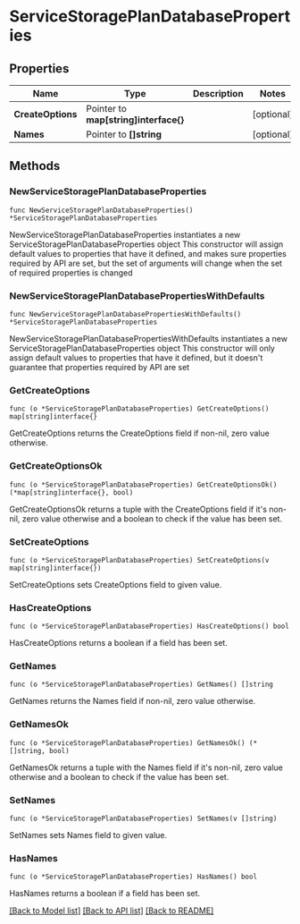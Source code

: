 # ServiceStoragePlanDatabaseProperties

## Properties

Name | Type | Description | Notes
------------ | ------------- | ------------- | -------------
**CreateOptions** | Pointer to **map[string]interface{}** |  | [optional] 
**Names** | Pointer to **[]string** |  | [optional] 

## Methods

### NewServiceStoragePlanDatabaseProperties

`func NewServiceStoragePlanDatabaseProperties() *ServiceStoragePlanDatabaseProperties`

NewServiceStoragePlanDatabaseProperties instantiates a new ServiceStoragePlanDatabaseProperties object
This constructor will assign default values to properties that have it defined,
and makes sure properties required by API are set, but the set of arguments
will change when the set of required properties is changed

### NewServiceStoragePlanDatabasePropertiesWithDefaults

`func NewServiceStoragePlanDatabasePropertiesWithDefaults() *ServiceStoragePlanDatabaseProperties`

NewServiceStoragePlanDatabasePropertiesWithDefaults instantiates a new ServiceStoragePlanDatabaseProperties object
This constructor will only assign default values to properties that have it defined,
but it doesn't guarantee that properties required by API are set

### GetCreateOptions

`func (o *ServiceStoragePlanDatabaseProperties) GetCreateOptions() map[string]interface{}`

GetCreateOptions returns the CreateOptions field if non-nil, zero value otherwise.

### GetCreateOptionsOk

`func (o *ServiceStoragePlanDatabaseProperties) GetCreateOptionsOk() (*map[string]interface{}, bool)`

GetCreateOptionsOk returns a tuple with the CreateOptions field if it's non-nil, zero value otherwise
and a boolean to check if the value has been set.

### SetCreateOptions

`func (o *ServiceStoragePlanDatabaseProperties) SetCreateOptions(v map[string]interface{})`

SetCreateOptions sets CreateOptions field to given value.

### HasCreateOptions

`func (o *ServiceStoragePlanDatabaseProperties) HasCreateOptions() bool`

HasCreateOptions returns a boolean if a field has been set.

### GetNames

`func (o *ServiceStoragePlanDatabaseProperties) GetNames() []string`

GetNames returns the Names field if non-nil, zero value otherwise.

### GetNamesOk

`func (o *ServiceStoragePlanDatabaseProperties) GetNamesOk() (*[]string, bool)`

GetNamesOk returns a tuple with the Names field if it's non-nil, zero value otherwise
and a boolean to check if the value has been set.

### SetNames

`func (o *ServiceStoragePlanDatabaseProperties) SetNames(v []string)`

SetNames sets Names field to given value.

### HasNames

`func (o *ServiceStoragePlanDatabaseProperties) HasNames() bool`

HasNames returns a boolean if a field has been set.


[[Back to Model list]](../README.md#documentation-for-models) [[Back to API list]](../README.md#documentation-for-api-endpoints) [[Back to README]](../README.md)


